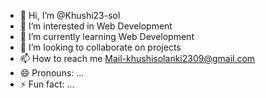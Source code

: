 - 👋 Hi, I’m @Khushi23-sol
- 👀 I’m interested in Web Development
- 🌱 I’m currently learning Web Development
- 💞️ I’m looking to collaborate on projects
- 📫 How to reach me Mail-khushisolanki2309@gmail.com
- 😄 Pronouns: ...
- ⚡ Fun fact: ...

<!---
Khushi23-sol/Khushi23-sol is a ✨ special ✨ repository because its `README.md` (this file) appears on your GitHub profile.
You can click the Preview link to take a look at your changes.
--->

